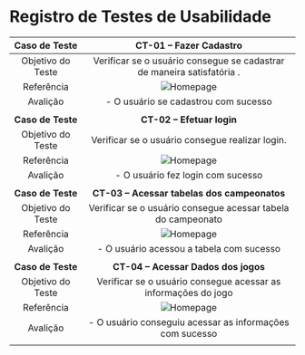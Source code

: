# Registro de Testes de Usabilidade

| **Caso de Teste** 	| **CT-01 – Fazer Cadastro** 	|
|:---:	|:---:	|
|	Objetivo do Teste 	| Verificar se o  usuário consegue se cadastrar de maneira satisfatória . |
| Referência 	| ![Homepage](img/CadastroGif[1].gif) |
| Avalição | - O usuário se cadastrou com sucesso |
|  	|  	|
| **Caso de Teste** 	| **CT-02 – Efetuar login**	|
| Objetivo do Teste 	| Verificar se o usuário consegue realizar login. |
| Referência 	| ![Homepage](img/LoginGif[1].gif)   |
| Avalição | - O usuário fez login com sucesso |
|  	|  	|
| **Caso de Teste** 	| **CT-03 – Acessar tabelas dos campeonatos**	|
| Objetivo do Teste 	| Verificar se o usuário consegue acessar tabela do campeonato |
| Referência 	| ![Homepage](img/SerieAGif[2].gif) |
| Avalição | - O usuário acessou a tabela com sucesso |
|  	|  	|
| **Caso de Teste** 	| **CT-04 – Acessar Dados dos jogos**	|
| Objetivo do Teste 	| Verificar se o usuário consegue acessar as informações do jogo |
| Referência 	| ![Homepage](img/candidatargif.gif) |
| Avalição | - O usuário conseguiu acessar as informações com sucesso |
|  	|  	|
